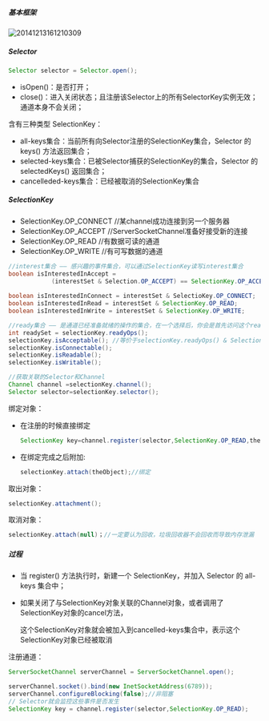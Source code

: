 ##### 基本框架

 ![20141213161210309](F:\Typora\Nodes\java\随笔\20141213161210309.png)

##### Selector

```java
Selector selector = Selector.open();
```

- isOpen()：是否打开；
- close()：进入关闭状态；且注册该Selector上的所有SelectorKey实例无效；通道本身不会关闭；

含有三种类型 SelectionKey：

- all-keys集合：当前所有向Selector注册的SelectionKey集合，Selector 的 keys() 方法返回集合；
- selected-keys集合：已被Selector捕获的SelectionKey的集合，Selector 的 selectedKeys() 返回集合；
- cancelleded-keys集合：已经被取消的SelectionKey集合



##### SelectionKey

- SelectionKey.OP_CONNECT       //某channel成功连接到另一个服务器
- SelectionKey.OP_ACCEPT          //ServerSocketChannel准备好接受新的连接
- SelectionKey.OP_READ              //有数据可读的通道
- SelectionKey.OP_WRITE             //有可写数据的通道

```java
//interest集合 —— 感兴趣的事件集合，可以通过SelectionKey读写interest集合
boolean isInterestedInAccept = 
			(interestSet & Selection.OP_ACCEPT) == SelectionKey.OP_ACCEPT;
			
boolean isInterestedInConnect = interestSet & SelectioKey.OP_CONNECT;
boolean isInterestedInRead = interestSet & SelectionKey.OP_READ;
boolean isInterestedInWrite = interestSet & SelectionKey.OP_WRITE;

//ready集合 —— 是通道已经准备就绪的操作的集合，在一个选择后，你会是首先访问这个ready set
int readySet = selectionKey.readyOps();
selectionKey.isAcceptable(); //等价于selectionKey.readyOps() & SelectionKey.OP_ACCEPT
selectionKey.isConnectable();
selectionKey.isReadable();
selectionKey.isWritable();

//获取关联的Selector和Channel
Channel channel =selectionKey.channel(); 
Selector selector=selectionKey.selector();
```



绑定对象：

- 在注册的时候直接绑定

    ```java
    SelectionKey key=channel.register(selector,SelectionKey.OP_READ,theObject);
    ```

- 在绑定完成之后附加:

    ```java
    selectionKey.attach(theObject);//绑定
    ```

取出对象：

```java
selectionKey.attachment();
```

取消对象：

```java
selectionKey.attach(null)；//一定要认为回收，垃圾回收器不会回收而导致内存泄漏
```



##### 过程

- 当 register() 方法执行时，新建一个 SelectionKey，并加入 Selector 的 all-keys 集合中；

- 如果关闭了与SelectionKey对象关联的Channel对象，或者调用了SelectionKey对象的cancel方法，

    这个SelectionKey对象就会被加入到cancelled-keys集合中，表示这个SelectionKey对象已经被取消



注册通道：

```java
ServerSocketChannel serverChannel = ServerSocketChannel.open();

serverChannel.socket().bind(new InetSocketAddress(6789));
serverChannel.configureBlocking(false);//非阻塞
// Selector就会监控这些事件是否发生
SelectionKey key = channel.register(selector,SelectionKey.OP_READ);
```

